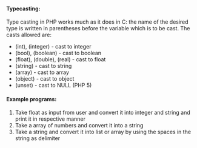 #### Typecasting:

Type casting in PHP works much as it does in C: the name of the desired type is written in parentheses before the variable which is to be cast.
The casts allowed are:
  * (int), (integer) - cast to integer
  * (bool), (boolean) - cast to boolean
  * (float), (double), (real) - cast to float
  * (string) - cast to string
  * (array) - cast to array
  * (object) - cast to object
  * (unset) - cast to NULL (PHP 5)

#### Example programs:

1. Take float as input from user and convert it into integer and string and print it in respective manner
2. Take a array of numbers and convert it into a string
3. Take a string and convert it into list or array by using the spaces in the string as delimiter


